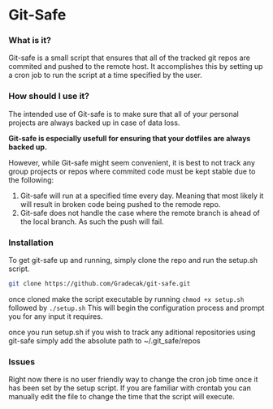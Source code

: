 # Git-Safe


### What is it?
Git-safe is a small script that ensures that all of the tracked git repos are commited and pushed to the remote host.
It accomplishes this by setting up a cron job to run the script at a time specified by the user.


### How should I use it?
The intended use of Git-safe is to make sure that all of your personal projects are always backed up in case of data loss.


**Git-safe is especially usefull for ensuring that your dotfiles are always backed up.**


However, while Git-safe might seem convenient, it is best to not track any group projects or repos where commited code must be kept
stable due to the following:

1. Git-safe will run at a specified time every day. Meaning that most likely it will result in broken code being pushed to the remode
repo.
2. Git-safe does not handle the case where the remote branch is ahead of the local branch. As such the push will fail.



### Installation
To get git-safe up and running, simply clone the repo and run the setup.sh script. 
```bash
git clone https://github.com/Gradecak/git-safe.git
```
once cloned make the script executable by running `chmod +x setup.sh` followed by `./setup.sh` This will begin the
configuration process and prompt you for any input it requires.

once you run setup.sh if you wish to track any aditional repositories using git-safe simply add the absolute path to ~/.git_safe/repos


### Issues
Right now there is no user friendly way to change the cron job time once it has been set by the setup script. If you are familiar with crontab you can
manually edit the file to change the time that the script will execute.
